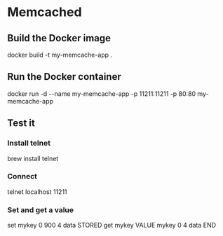 # Memcached

## Build the Docker image
docker build -t my-memcache-app .

## Run the Docker container
docker run -d --name my-memcache-app -p 11211:11211 -p 80:80 my-memcache-app

## Test it
### Install telnet
brew install telnet

### Connect
telnet localhost 11211

### Set and get a value
set mykey 0 900 4
data
STORED
get mykey
VALUE mykey 0 4
data
END

